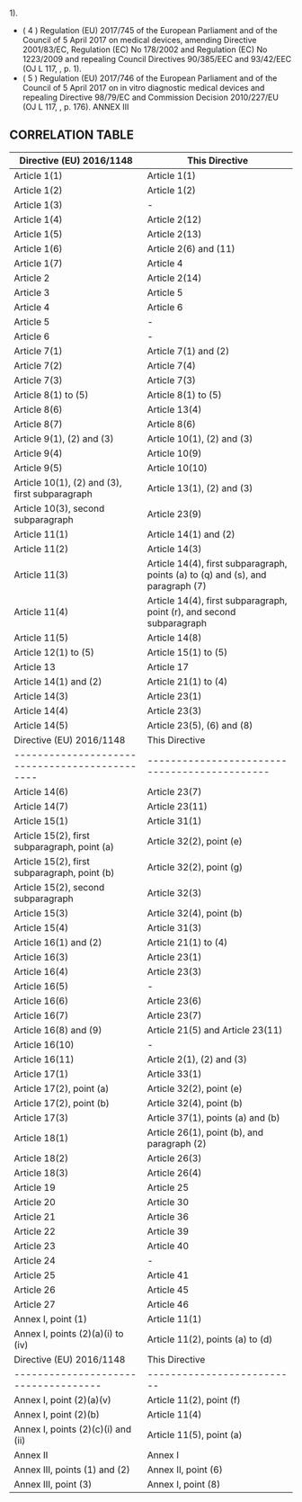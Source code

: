 1).
- ( 4 ) Regulation  (EU)  2017/745  of  the  European  Parliament  and  of  the  Council  of  5  April  2017 on  medical  devices,  amending  Directive  2001/83/EC,  Regulation  (EC)  No  178/2002  and  Regulation  (EC) No 1223/2009 and repealing Council Directives 90/385/EEC and 93/42/EEC (OJ L 117, , p. 1).
- ( 5 ) Regulation (EU) 2017/746 of the European Parliament and of the Council of 5 April 2017 on in vitro diagnostic medical devices and repealing Directive 98/79/EC and Commission Decision 2010/227/EU (OJ L 117, , p. 176). 
ANNEX III
## CORRELATION TABLE
| Directive (EU) 2016/1148                       | This Directive                                                                  |
|------------------------------------------------|---------------------------------------------------------------------------------|
| Article 1(1)                                   | Article 1(1)                                                                    |
| Article 1(2)                                   | Article 1(2)                                                                    |
| Article 1(3)                                   | -                                                                               |
| Article 1(4)                                   | Article 2(12)                                                                   |
| Article 1(5)                                   | Article 2(13)                                                                   |
| Article 1(6)                                   | Article 2(6) and (11)                                                           |
| Article 1(7)                                   | Article 4                                                                       |
| Article 2                                      | Article 2(14)                                                                   |
| Article 3                                      | Article 5                                                                       |
| Article 4                                      | Article 6                                                                       |
| Article 5                                      | -                                                                               |
| Article 6                                      | -                                                                               |
| Article 7(1)                                   | Article 7(1) and (2)                                                            |
| Article 7(2)                                   | Article 7(4)                                                                    |
| Article 7(3)                                   | Article 7(3)                                                                    |
| Article 8(1) to (5)                            | Article 8(1) to (5)                                                             |
| Article 8(6)                                   | Article 13(4)                                                                   |
| Article 8(7)                                   | Article 8(6)                                                                    |
| Article 9(1), (2) and (3)                      | Article 10(1), (2) and (3)                                                      |
| Article 9(4)                                   | Article 10(9)                                                                   |
| Article 9(5)                                   | Article 10(10)                                                                  |
| Article 10(1), (2) and (3), first subparagraph | Article 13(1), (2) and (3)                                                      |
| Article 10(3), second subparagraph             | Article 23(9)                                                                   |
| Article 11(1)                                  | Article 14(1) and (2)                                                           |
| Article 11(2)                                  | Article 14(3)                                                                   |
| Article 11(3)                                  | Article 14(4), first subparagraph, points (a) to (q) and (s), and paragraph (7) |
| Article 11(4)                                  | Article 14(4), first subparagraph, point (r), and second subparagraph           |
| Article 11(5)                                  | Article 14(8)                                                                   |
| Article 12(1) to (5)                           | Article 15(1) to (5)                                                            |
| Article 13                                     | Article 17                                                                      |
| Article 14(1) and (2)                          | Article 21(1) to (4)                                                            |
| Article 14(3)                                  | Article 23(1)                                                                   |
| Article 14(4)                                  | Article 23(3)                                                                   |
| Article 14(5)                                  | Article 23(5), (6) and (8)                                                      |
| Directive (EU) 2016/1148                     | This Directive                              |
|----------------------------------------------|---------------------------------------------|
| Article 14(6)                                | Article 23(7)                               |
| Article 14(7)                                | Article 23(11)                              |
| Article 15(1)                                | Article 31(1)                               |
| Article 15(2), first subparagraph, point (a) | Article 32(2), point (e)                    |
| Article 15(2), first subparagraph, point (b) | Article 32(2), point (g)                    |
| Article 15(2), second subparagraph           | Article 32(3)                               |
| Article 15(3)                                | Article 32(4), point (b)                    |
| Article 15(4)                                | Article 31(3)                               |
| Article 16(1) and (2)                        | Article 21(1) to (4)                        |
| Article 16(3)                                | Article 23(1)                               |
| Article 16(4)                                | Article 23(3)                               |
| Article 16(5)                                | -                                           |
| Article 16(6)                                | Article 23(6)                               |
| Article 16(7)                                | Article 23(7)                               |
| Article 16(8) and (9)                        | Article 21(5) and Article 23(11)            |
| Article 16(10)                               | -                                           |
| Article 16(11)                               | Article 2(1), (2) and (3)                   |
| Article 17(1)                                | Article 33(1)                               |
| Article 17(2), point (a)                     | Article 32(2), point (e)                    |
| Article 17(2), point (b)                     | Article 32(4), point (b)                    |
| Article 17(3)                                | Article 37(1), points (a) and (b)           |
| Article 18(1)                                | Article 26(1), point (b), and paragraph (2) |
| Article 18(2)                                | Article 26(3)                               |
| Article 18(3)                                | Article 26(4)                               |
| Article 19                                   | Article 25                                  |
| Article 20                                   | Article 30                                  |
| Article 21                                   | Article 36                                  |
| Article 22                                   | Article 39                                  |
| Article 23                                   | Article 40                                  |
| Article 24                                   | -                                           |
| Article 25                                   | Article 41                                  |
| Article 26                                   | Article 45                                  |
| Article 27                                   | Article 46                                  |
| Annex I, point (1)                           | Article 11(1)                               |
| Annex I, points (2)(a)(i) to (iv)            | Article 11(2), points (a) to (d)            |
| Directive (EU) 2016/1148           | This Directive           |
|------------------------------------|--------------------------|
| Annex I, point (2)(a)(v)           | Article 11(2), point (f) |
| Annex I, point (2)(b)              | Article 11(4)            |
| Annex I, points (2)(c)(i) and (ii) | Article 11(5), point (a) |
| Annex II                           | Annex I                  |
| Annex III, points (1) and (2)      | Annex II, point (6)      |
| Annex III, point (3)               | Annex I, point (8)       |
